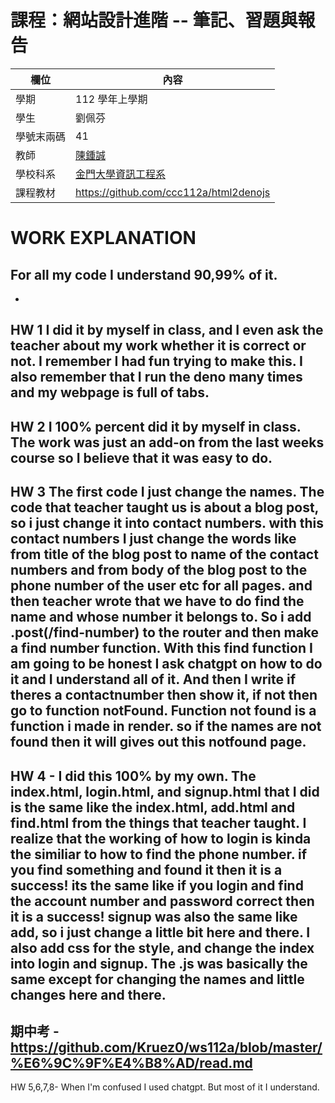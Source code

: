 # 課程：網站設計進階 -- 筆記、習題與報告

欄位 | 內容
-----|--------
學期 | 112 學年上學期
學生 |  劉佩芬
學號末兩碼 | 41
教師 | [陳鍾誠](https://www.nqu.edu.tw/educsie/index.php?act=blog&code=list&ids=4)
學校科系 | [金門大學資訊工程系](https://www.nqu.edu.tw/educsie/index.php)
課程教材 | https://github.com/ccc112a/html2denojs


# WORK EXPLANATION

## For all my code I understand 90,99% of it. 
-
HW 1 
I did it by myself in class, and I even ask the teacher about my work whether it is correct or not. I remember I had fun trying to make this. I also remember that I run the deno many times and my webpage is full of tabs.
--- 
HW 2 
I 100% percent did it by myself in class. The work was just an add-on from the last weeks course so I believe that it was easy to do.
---
HW 3 
The first code I just change the names. The code that teacher taught us is about a blog post, so i just change it into contact numbers. with this contact numbers I just change the words like from title of the blog post to name of the contact numbers and from body of the blog post to the phone number of the user etc for all pages. and then teacher wrote that we have to do find the name and whose number it belongs to. So i add .post(/find-number) to the router and then make a find number function. With this find function I am going to be honest I ask chatgpt on how to do it and I understand all of it. And then I write if theres a contactnumber then show it, if not then go to function notFound. Function not found is a function i made in render. so if the names are not found then it will gives out this notfound page.
---
HW 4 -
I did this 100% by my own. The index.html, login.html, and signup.html that I did is the same like the index.html, add.html and find.html from the things that teacher taught. I realize that the working of how to login is kinda the similiar to how to find the phone number. if you find something and found it then it is a success! its the same like if you login and find the account number and password correct then it is a success! signup was also the same like add, so i just change a little bit here and there. I also add css for the style, and change the index into login and signup. The .js was basically the same except for changing the names and little changes here and there.
---
期中考 -
https://github.com/Kruez0/ws112a/blob/master/%E6%9C%9F%E4%B8%AD/read.md
--- 
HW 5,6,7,8-
When I'm confused I used chatgpt. But most of it I understand.


